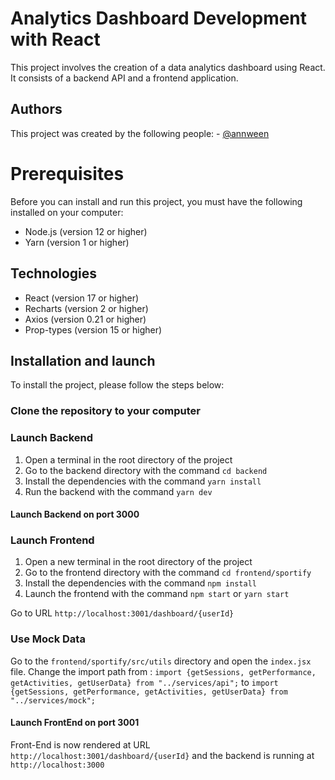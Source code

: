 # Analytics Dashboard Development with React
This project involves the creation of a data analytics dashboard using React. It consists of a backend API and a frontend application.

## Authors
This project was created by the following people: - [@annween](https://github.com/Annween)

# Prerequisites
Before you can install and run this project, you must have the following installed on your computer:

- Node.js (version 12 or higher)
- Yarn (version 1 or higher)

## Technologies

- React (version 17 or higher)
- Recharts (version 2 or higher)
- Axios (version 0.21 or higher)
- Prop-types (version 15 or higher)


## Installation and launch
To install the project, please follow the steps below:

### Clone the repository to your computer

### Launch Backend

1. Open a terminal in the root directory of the project
2. Go to the backend directory with the command `cd backend`
3. Install the dependencies with the command `yarn install`
4. Run the backend with the command `yarn dev`

#### Launch Backend on port 3000 

### Launch Frontend
1. Open a new terminal in the root directory of the project
2. Go to the frontend directory with the command `cd frontend/sportify`
3. Install the dependencies with the command `npm install`
4. Launch the frontend with the command `npm start` or `yarn start`

Go to URL `http://localhost:3001/dashboard/{userId}`


### Use Mock Data
Go to the `frontend/sportify/src/utils` directory and open the `index.jsx` file. Change the import path from : `import {getSessions, getPerformance, getActivities, getUserData} from "../services/api";` to `import {getSessions, getPerformance, getActivities, getUserData} from "../services/mock";`

#### Launch FrontEnd on port 3001  

Front-End is now rendered at URL `http://localhost:3001/dashboard/{userId}` and the backend is running at `http://localhost:3000`


